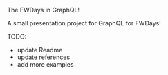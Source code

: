 The FWDays in GraphQL!

A small presentation project for GraphQL for FWDays!

TODO:
- update Readme
- update references
- add more examples